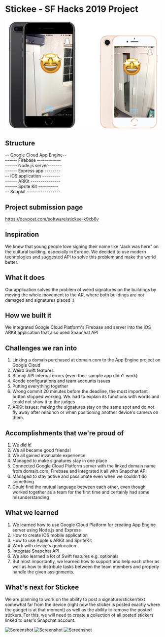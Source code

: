 # Stickee - SF Hacks 2019 Project 

![Screenshot](screenshot.png)

## Structure
  -- Google Cloud App Engine--  
  ------ Firebase ------------  
  ------ Node.js server-------  
  ------ Express app --------  
  -- iOS application ---------  
  ------ ARKit ---------------  
  ------ Sprite Kit ----------  
  -- Snapkit -----------------  
  
## Project submission page
https://devpost.com/software/stickee-k9xb6v

## Inspiration

We knew that young people love signing their name like "Jack was here" on the cultural building, especially in Europe. We decided to use modern technologies and suggested API to solve this problem and make the world better.


## What it does

Our application solves the problem of weird signatures on the buildings by moving the whole movement to the AR, where both buildings are not damaged and signatures placed :)


## How we built it

We integrated Google Cloud Platform's Firebase and server into the iOS ARKit application that also used Snapchat API


## Challenges we ran into

1. Linking a domain purchased at domain.com to the App Engine project on Google Cloud 
2. Weird Swift features 
3. Bitmoji API internal errors (even their sample app didn't work) 
4. Xcode configurations and team accounts issues 
5. Putting everything together 
6. Wrong commit 20 minutes before the deadline, the most important button stopped working. We. had to explain its functions with words and could not show it to the judges 
7. ARKit issues: making the signatures stay on the same spot and do not fly away after relaunch or when positioning another device's camera on them.


## Accomplishments that we're proud of

1. We did it! 
2. We all became good friends! 
3. We all gained invaluable experience 
4. Managed to make signatures stay in one place 
5. Connected Google Cloud Platform server with the linked domain name from domain.com, Firebase and integrated it all with Snapchat API 
6. Managed to stay active and passionate even when we couldn't do something 
7. Could find the mutual language between each other, even though worked together as a team for the first time and certainly had some misunderstanding


## What we learned

1. We learned how to use Google Cloud Platform for creating App Engine server using Node.js and Express
2. How to create iOS mobile application
3. How to use Apple's ARKit and SpriteKit
4. Work with device's geolocation
5. Integrate Snapchat API
6. We also learned a lot of Swift features e.g. optionals
7. But most importantly, we learned how to support and help each other as well as how to distribute tasks between the team members and properly handle the given assignments.


## What's next for Stickee

We are planning to work on the ability to post a signature/sticker/text somewhat far from the device (right now the sticker is posted exactly where the gadget is at that moment) as well as the ability to remove the posted stickers. For this, we will need to create a collection of all posted stickers linked to user's Snapchat account.

![Screenshot](https://www.stickplace.net/image/getSnapChatImage)
![Screenshot](https://www.stickplace.net/image/getSnapChatImage)
![Screenshot](https://www.stickplace.net/image/getSnapChatImage)
